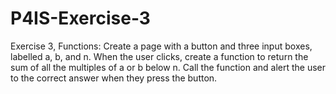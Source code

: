 # P4IS-Exercise-3
Exercise 3, Functions:
Create a page with a button and three input boxes, labelled a, b, and n.
When the user clicks, create a function to return the sum of all the multiples of a or b below n.
Call the function and alert the user to the correct answer when they press the button.
